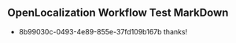 ## OpenLocalization Workflow Test MarkDown

* 8b99030c-0493-4e89-855e-37fd109b167b 
thanks!



<!--HONumber=Jan16_HO2-->
